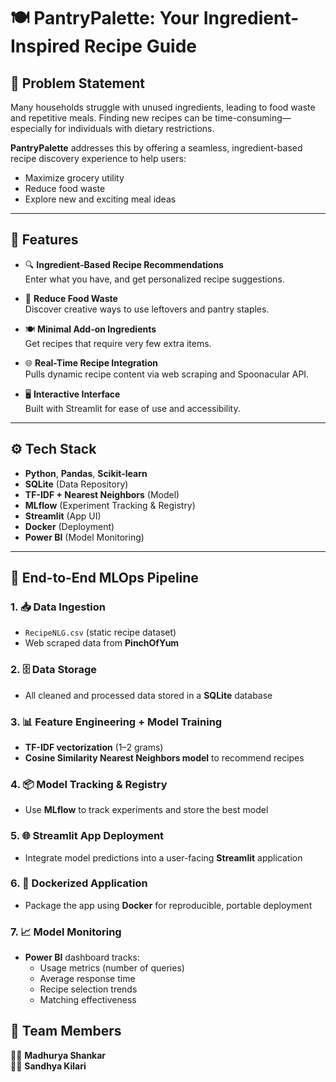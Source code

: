 # 🍽️ PantryPalette: Your Ingredient-Inspired Recipe Guide

## 📌 Problem Statement
Many households struggle with unused ingredients, leading to food waste and repetitive meals. Finding new recipes can be time-consuming—especially for individuals with dietary restrictions.

**PantryPalette** addresses this by offering a seamless, ingredient-based recipe discovery experience to help users:
- Maximize grocery utility
- Reduce food waste
- Explore new and exciting meal ideas

---

## 🚀 Features

- 🔍 **Ingredient-Based Recipe Recommendations**  
  Enter what you have, and get personalized recipe suggestions.

- 🌱 **Reduce Food Waste**  
  Discover creative ways to use leftovers and pantry staples.

- 🍽️ **Minimal Add-on Ingredients**  
  Get recipes that require very few extra items.

- 🌐 **Real-Time Recipe Integration**  
  Pulls dynamic recipe content via web scraping and Spoonacular API.

- 🖥️ **Interactive Interface**  
  Built with Streamlit for ease of use and accessibility.

---

## ⚙️ Tech Stack

- **Python**, **Pandas**, **Scikit-learn**
- **SQLite** (Data Repository)
- **TF-IDF + Nearest Neighbors** (Model)
- **MLflow** (Experiment Tracking & Registry)
- **Streamlit** (App UI)
- **Docker** (Deployment)
- **Power BI** (Model Monitoring)

---

## 🔄 End-to-End MLOps Pipeline

### 1. 📥 Data Ingestion
- `RecipeNLG.csv` (static recipe dataset)
- Web scraped data from **PinchOfYum**

### 2. 🗄️ Data Storage
- All cleaned and processed data stored in a **SQLite** database

### 3. 📊 Feature Engineering + Model Training
- **TF-IDF vectorization** (1–2 grams)
- **Cosine Similarity Nearest Neighbors model** to recommend recipes

### 4. 📦 Model Tracking & Registry
- Use **MLflow** to track experiments and store the best model

### 5. 🌐 Streamlit App Deployment
- Integrate model predictions into a user-facing **Streamlit** application

### 6. 🐳 Dockerized Application
- Package the app using **Docker** for reproducible, portable deployment

### 7. 📈 Model Monitoring
- **Power BI** dashboard tracks:
  - Usage metrics (number of queries)
  - Average response time
  - Recipe selection trends
  - Matching effectiveness

## 👥 Team Members  
👩‍💻 **Madhurya Shankar**  
👩‍💻 **Sandhya Kilari**

